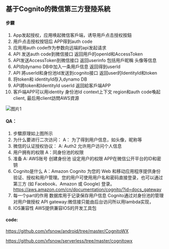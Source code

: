 ## 基于Cognito的微信第三方登陸系統

 

#### 步驟
1.	App发起授权，应用唤起微信客戶端，诱导用戶点击授权按鈕
2.	用戶点击授权按钮后 APP得到auth code
3.	应用用auth code作为参数向远端的api发起请求
4.	API 发送auth code到微信接口  返回用戶的openId和AccessToken
5.	API发送AccessToken到微信接口 返回userinfo  包括用戶昵稱 头像等信息
6.	API向dynamo DB中加入一条用戶信息 返回得到userId
7.	API 將userId和身份池Id发送到cognito接口  返回user的IdentityId和token
8.	将token和 identityId存入dynamo DB
9.	API將token和IdentityId userId 返回給客戶端APP
10.	客戶端APP可以用identity 身份池Id context上下文 region和auth code喚起client, 最后用client訪問AWS資源

  ![图片1](https://s3.cn-north-1.amazonaws.com.cn/chinalabs/assets/cognito/archi.png)

#### QA：
1.	步驟原理如上图所示
2.	为什么要进行二次访问：
A： 为了得到用户信息，如头像，昵称等
3.	微信的认证授权协议：
A: Auth2  允许用户访问个人信息
4.	用户拥有的权限
A：同身份池的权限
5.	准备
A: AWS账号  创建身份池  设定用户的权限  APP在微信公开平台的ID和密钥
6.	Cognito是什么
A：Amazon Cognito 为您的 Web 和移动应用程序提供身份验证、授权和用户管理。您的用户可使用用户名和密码直接登录，也可以通过第三方 (如 Facebook、Amazon 或 Google) 登录。  https://aws.amazon.com/cn/documentation/cognito/?id=docs_gateway
7.	每一个part的作用
数据库用于记录保存用户信息
Cognito通过对身份池的管理对用户做授权
API gateway:微信接只能由后台访问所以用lambda实现，
8.	IOS兼容性
AWS提供兼容IOS的开发工具包

#### code:
https://github.com/xfsnow/android/tree/master/CognitoWX

https://github.com/xfsnow/serverless/tree/master/cognitowx
